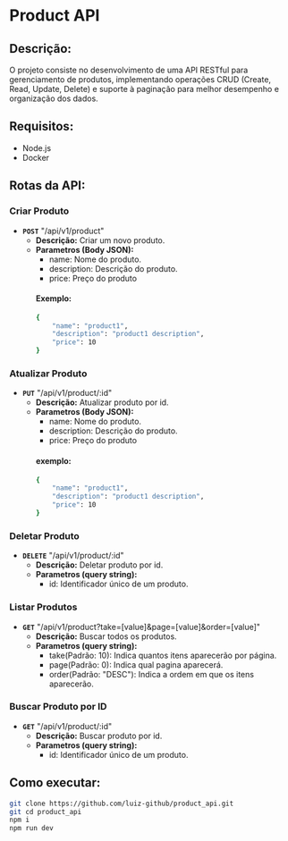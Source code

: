 # Product API

## Descrição:
O projeto consiste no desenvolvimento de uma API RESTful para gerenciamento de produtos, implementando operações CRUD (Create, Read, Update, Delete) e suporte à paginação para melhor desempenho e organização dos dados.

## Requisitos:
- Node.js
- Docker

## Rotas da API:

### Criar Produto
- **`POST`** "/api/v1/product"<br>
    - **Descrição:** Criar um novo produto.
    - **Parametros (Body JSON):**
        - name: Nome do produto.
        - description: Descrição do produto.
        - price: Preço do produto
      #### Exemplo:
        ``` bash
        {
            "name": "product1",
            "description": "product1 description",
            "price": 10
        }
        ```
### Atualizar Produto
- **`PUT`** "/api/v1/product/:id"<br>
    - **Descrição:** Atualizar produto por id.
    - **Parametros (Body JSON):**
        - name: Nome do produto.
        - description: Descrição do produto.
        - price: Preço do produto
      #### exemplo:
        ``` bash
        {
            "name": "product1",
            "description": "product1 description",
            "price": 10
        }
        ```
### Deletar Produto
- **`DELETE`** "/api/v1/product/:id"<br>
    - **Descrição:** Deletar produto por id.
    - **Parametros (query string):**
        - id: Identificador único de um produto.

### Listar Produtos
- **`GET`** "/api/v1/product?take=[value]&page=[value]&order=[value]"<br>
    - **Descrição:** Buscar todos os produtos.
    - **Parametros (query string):**
        - take(Padrão: 10): Indica quantos itens aparecerão por página.
        - page(Padrão: 0): Indica qual pagina aparecerá.
        - order(Padrão: "DESC"): Indica a ordem em que os itens aparecerão.
### Buscar Produto por ID
- **`GET`** "/api/v1/product/:id"<br>
    - **Descrição:** Buscar produto por id.
    - **Parametros (query string):**
        - id: Identificador único de um produto.

## Como executar:
``` bash
git clone https://github.com/luiz-github/product_api.git
git cd product_api
npm i
npm run dev
```
